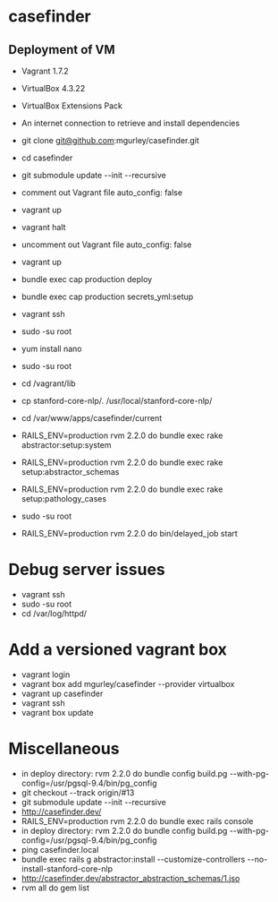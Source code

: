 # casefinder

## Deployment of VM

* Vagrant 1.7.2

* VirtualBox 4.3.22

* VirtualBox Extensions Pack

* An internet connection to retrieve and install dependencies

* git clone git@github.com:mgurley/casefinder.git

* cd casefinder

* git submodule update --init --recursive

* comment out Vagrant file auto_config: false

* vagrant up

* vagrant halt

* uncomment out Vagrant file auto_config: false

* vagrant up

* bundle exec cap production deploy

* bundle exec cap production secrets_yml:setup

* vagrant ssh

* sudo -su root

* yum install nano

* sudo -su root

* cd /vagrant/lib

* cp stanford-core-nlp/*.* /usr/local/stanford-core-nlp/

* cd /var/www/apps/casefinder/current

* RAILS_ENV=production rvm 2.2.0 do bundle exec rake abstractor:setup:system

* RAILS_ENV=production rvm 2.2.0 do bundle exec rake setup:abstractor_schemas

* RAILS_ENV=production rvm 2.2.0 do bundle exec rake setup:pathology_cases

* sudo -su root

* RAILS_ENV=production rvm 2.2.0 do bin/delayed_job start

# Debug server issues
* vagrant ssh
* sudo -su root
* cd /var/log/httpd/

# Add a versioned vagrant box
* vagrant login
* vagrant box add mgurley/casefinder --provider virtualbox
* vagrant up casefinder
* vagrant ssh
* vagrant box update

# Miscellaneous

* in deploy directory: rvm 2.2.0 do  bundle config build.pg --with-pg-config=/usr/pgsql-9.4/bin/pg_config
* git checkout --track origin/\#13
* git submodule update --init --recursive
* http://casefinder.dev/
* RAILS_ENV=production rvm 2.2.0 do bundle exec rails console
* in deploy directory: rvm 2.2.0 do  bundle config build.pg --with-pg-config=/usr/pgsql-9.4/bin/pg_config
* ping casefinder.local
* bundle exec rails g abstractor:install --customize-controllers --no-install-stanford-core-nlp
* http://casefinder.dev/abstractor_abstraction_schemas/1.jso
* rvm all do gem list